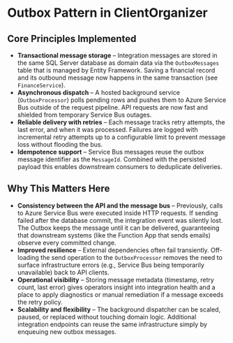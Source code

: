 # Outbox Pattern in ClientOrganizer

## Core Principles Implemented

- **Transactional message storage** – Integration messages are stored in the same SQL Server database as domain data via the `OutboxMessages` table that is managed by Entity Framework. Saving a financial record and its outbound message now happens in the same transaction (see `FinanceService`).
- **Asynchronous dispatch** – A hosted background service (`OutboxProcessor`) polls pending rows and pushes them to Azure Service Bus outside of the request pipeline. API requests are now fast and shielded from temporary Service Bus outages.
- **Reliable delivery with retries** – Each message tracks retry attempts, the last error, and when it was processed. Failures are logged with incremental retry attempts up to a configurable limit to prevent message loss without flooding the bus.
- **Idempotence support** – Service Bus messages reuse the outbox message identifier as the `MessageId`. Combined with the persisted payload this enables downstream consumers to deduplicate deliveries.

## Why This Matters Here

- **Consistency between the API and the message bus** – Previously, calls to Azure Service Bus were executed inside HTTP requests. If sending failed after the database commit, the integration event was silently lost. The Outbox keeps the message until it can be delivered, guaranteeing that downstream systems (like the Function App that sends emails) observe every committed change.
- **Improved resilience** – External dependencies often fail transiently. Off-loading the send operation to the `OutboxProcessor` removes the need to surface infrastructure errors (e.g., Service Bus being temporarily unavailable) back to API clients.
- **Operational visibility** – Storing message metadata (timestamp, retry count, last error) gives operators insight into integration health and a place to apply diagnostics or manual remediation if a message exceeds the retry policy.
- **Scalability and flexibility** – The background dispatcher can be scaled, paused, or replaced without touching domain logic. Additional integration endpoints can reuse the same infrastructure simply by enqueuing new outbox messages.

